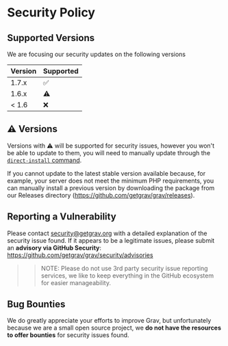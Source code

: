 # Security Policy

## Supported Versions

We are focusing our security updates on the following versions

| Version | Supported          |
| ------- | ------------------ |
| 1.7.x   | :white_check_mark: |
| 1.6.x   | :warning:          |
| < 1.6   | :x:                |

## :warning: Versions

Versions with :warning: will be supported for security issues, however you won't be able to update to them, you will need to manually update through the [`direct-install` command](https://learn.getgrav.org/17/admin-panel/tools).

If you cannot update to the latest stable version available because, for example, your server does not meet the minimum PHP requirements, you can manually install a previous version by downloading the package from our Releases directory (https://github.com/getgrav/grav/releases).

## Reporting a Vulnerability

Please contact security@getgrav.org with a detailed explanation of the security issue found.  If it appears to be a legitimate issues, please submit an **advisory via GitHub Security**: https://github.com/getgrav/grav/security/advisories

>> NOTE: Please do not use 3rd party security issue reporting services, we like to keep everything in the GitHub ecosystem for easier manageability.

## Bug Bounties

We do greatly appreciate your efforts to improve Grav, but unfortunately because we are a small open source project, we **do not have the resources to offer bounties** for security issues found.  


